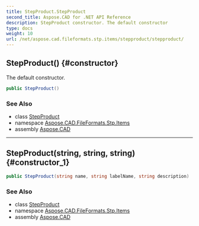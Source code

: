 ```yaml
---
title: StepProduct.StepProduct
second_title: Aspose.CAD for .NET API Reference
description: StepProduct constructor. The default constructor
type: docs
weight: 10
url: /net/aspose.cad.fileformats.stp.items/stepproduct/stepproduct/
---
```

## StepProduct() {#constructor}

The default constructor.

```csharp
public StepProduct()
```

### See Also

* class [StepProduct](../)
* namespace [Aspose.CAD.FileFormats.Stp.Items](../../stepproduct/)
* assembly [Aspose.CAD](../../../)

---

## StepProduct(string, string, string) {#constructor_1}

```csharp
public StepProduct(string name, string labelName, string description)
```

### See Also

* class [StepProduct](../)
* namespace [Aspose.CAD.FileFormats.Stp.Items](../../stepproduct/)
* assembly [Aspose.CAD](../../../)


